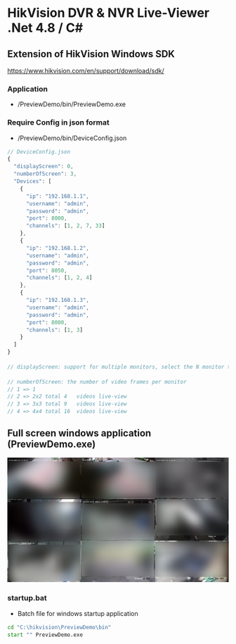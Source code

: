 # HikVision DVR & NVR Live-Viewer .Net 4.8 / C#

## Extension of HikVision Windows SDK
https://www.hikvision.com/en/support/download/sdk/


### Application
- /PreviewDemo/bin/PreviewDemo.exe

### Require Config in json format
- /PreviewDemo/bin/DeviceConfig.json 

```javascript
// DeviceConfig.json 
{
  "displayScreen": 0,
  "numberOfScreen": 3,
  "Devices": [
    {
      "ip": "192.168.1.1",
      "username": "admin",
      "password": "admin",
      "port": 8000,
      "channels": [1, 2, 7, 33]
    },
    {
      "ip": "192.168.1.2",
      "username": "admin",
      "password": "admin",
      "port": 8050,
      "channels": [1, 2, 4]
    },
    {
      "ip": "192.168.1.3",
      "username": "admin",
      "password": "admin",
      "port": 8000,
      "channels": [1, 3]
    }
  ]
}

// displayScreen: support for multiple monitors, select the N monitor to display

// numberOfScreen: the number of video frames per monitor
// 1 => 1
// 2 => 2x2 total 4   videos live-view
// 3 => 3x3 total 9   videos live-view
// 4 => 4x4 total 16  videos live-view
```

## Full screen windows application (PreviewDemo.exe)
![screenshot](./screenshot.png)


### startup.bat
- Batch file for windows startup application

```bat
cd "C:\hikvision\PreviewDemo\bin"
start "" PreviewDemo.exe
```